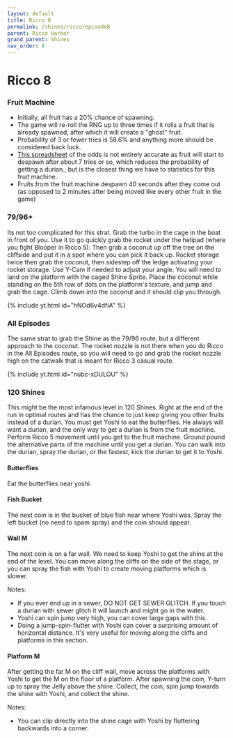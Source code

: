 ```yaml
---
layout: default
title: Ricco 8
permalink: /shines/ricco/episode8
parent: Ricco Harbor
grand_parent: Shines
nav_order: 8
---
```


# Ricco 8 

### Fruit Machine
- Initially, all fruit has a 20% chance of spawning.
- The game will re-roll the RNG up to three times if it rolls a fruit that is already spawned, after which it will create a "ghost" fruit.
- Probability of 3 or fewer tries is 58.6% and anything more should be considered back luck.
- [This spreadsheet](https://docs.google.com/spreadsheets/d/1xIVyWnNunZre9GAAMbc2z4NvweOlJpv9A0VZutQRm2s/edit?gid=0#gid=0) of the odds is not entirely accurate as fruit will start to despawn after about 7 tries or so, which reduces the probability of getting a durian., but is the closest thing we have to statistics for this fruit machine.
- Fruits from the fruit machine despawn 40 seconds after they come out (as opposed to 2 minutes after being moved like every other fruit in the game)

### 79/96+
Its not too complicated for this strat. Grab the turbo in the cage in the boat in front of you. Use it to go quickly grab the rocket under the helipad (where you fight Blooper in Ricco 5). Then grab a coconut up off the tree on the cliffside and put it in a spot where you can pick it back up. Rocket storage twice then grab the coconut, then sidestep off the ledge activating your rocket storage. Use Y-Cam if needed to adjust your angle. You will need to land on the platform with the caged Shine Sprite. Place the coconut while standing on the 5th row of dots on the platform's texture, and jump and grab the cage. Climb down into the coconut and it should clip you through.  

{% include yt.html id="hNOd6v4dfiA" %}  

### All Episodes
The same strat to grab the Shine as the 79/96 route, but a different approach to the coconut. The rocket nozzle is not there when you do Ricco in the All Episodes route, so you will need to go and grab the rocket nozzle high on the catwalk that is meant for Ricco 3 casual route.

{% include yt.html id="nubc-xDULOU" %}  

### 120 Shines
This might be the most infamous level in 120 Shines. Right at the end of the run in optimal routes and has the chance to just keep giving you other fruits instead of a durian. You must get Yoshi to eat the butterflies. He always will want a durian, and the only way to get a durian is from the fruit machine. Perform Ricco 5 movement until you get to the fruit machine. Ground pound the alternative parts of the machine until you get a durian. You can walk into the durian, spray the durian, or the fastest, kick the durian to get it to Yoshi.

#### Butterflies
Eat the butterflies near yoshi.

#### Fish Bucket
The next coin is in the bucket of blue fish near where Yoshi was. Spray the left bucket (no need to spam spray) and the coin should appear.

#### Wall M
The next coin is on a far wall. We need to keep Yoshi to get the shine at the end of the level. You can move along the cliffs on the side of the stage, or you can spray the fish with Yoshi to create moving platforms which is slower.

Notes:
- If you ever end up in a sewer, DO NOT GET SEWER GLITCH. If you touch a durian with sewer glitch it will launch and might go in the water.
- Yoshi can spin jump very high, you can cover large gaps with this.
- Doing a jump-spin-flutter with Yoshi can cover a surprising amount of horizontal distance. It's very useful for moving along the cliffs and platforms in this section.

#### Platform M
After getting the far M on the cliff wall, move across the platforms with Yoshi to get the M on the floor of a platform. After spawning the coin, Y-turn up to spray the Jelly above the shine. Collect, the coin, spin jump towards the shine with Yoshi, and collect the shine.

Notes:
- You can clip directly into the shine cage with Yoshi by fluttering backwards into a corner.

